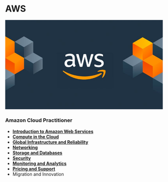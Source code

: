 # AWS
<p align=center>
  <img src="https://github.com/b-knd/data-engineering-notes/blob/main/AWS/media/aws.png">
</p>

### Amazon Cloud Practitioner
- **[Introduction to Amazon Web Services](https://github.com/b-knd/data-engineering-notes/blob/main/AWS/AWS%20Cloud%20Practitioner%20Essentials/1.%20Introduction%20to%20AWS.md)**
- **[Compute in the Cloud](https://github.com/b-knd/data-engineering-notes/blob/main/AWS/AWS%20Cloud%20Practitioner%20Essentials/2.%20Compute%20in%20the%20cloud.md)**
- **[Global Infrastructure and Reliability](https://github.com/b-knd/data-engineering-notes/blob/main/AWS/AWS%20Cloud%20Practitioner%20Essentials/3.%20Global%20Infrastructure%20and%20Reliability.md)**
- **[Networking](https://github.com/b-knd/data-engineering-notes/blob/main/AWS/AWS%20Cloud%20Practitioner%20Essentials/4.%20Networking.md)**
- **[Storage and Databases](https://github.com/b-knd/data-engineering-notes/blob/main/AWS/AWS%20Cloud%20Practitioner%20Essentials/5.%20Storage%20and%20Databases.md)**
- **[Security](https://github.com/b-knd/data-engineering-notes/blob/main/AWS/AWS%20Cloud%20Practitioner%20Essentials/6.%20Security.md)**
- **[Monitoring and Analytics](https://github.com/b-knd/data-engineering-notes/blob/main/AWS/AWS%20Cloud%20Practitioner%20Essentials/7.%20Monitoring%20and%20analytics.md)**
- **[Pricing and Support](https://github.com/b-knd/data-engineering-notes/blob/main/AWS/AWS%20Cloud%20Practitioner%20Essentials/8.%20Pricing%20and%20Support.md)**
- Migration and Innovation
